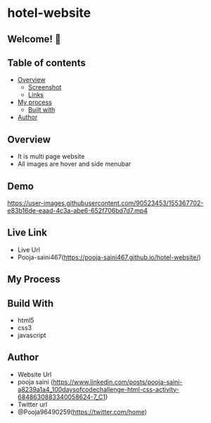 # hotel-website

## Welcome! 👋

## Table of contents

- [Overview](#overview)
  - [Screenshot](#screenshot)
  - [Links](#links)
- [My process](#my-process)
  - [Built with](#built-with)
- [Author](#author)

## Overview 
- It is multi page website
- All images are hover and side menubar

## Demo

 
https://user-images.githubusercontent.com/90523453/155367702-e83b16de-eaad-4c3a-abe6-652f706bd7d7.mp4




## Live Link
- Live Url
- Pooja-saini467(https://pooja-saini467.github.io/hotel-website/)


## My Process
## Build With
- html5
- css3
- javascript

## Author
- Website Url
- pooja saini (https://www.linkedin.com/posts/pooja-saini-a8239a1a4_100daysofcodechallenge-html-css-activity-6848630883340058624-7_C1)
- Twitter url
- @Pooja96490259(https://twitter.com/home)

